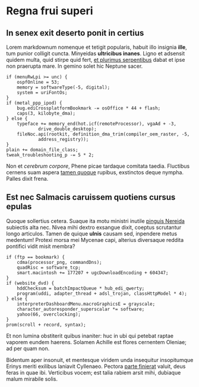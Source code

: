 # Regna frui superi

## In senex exit deserto ponit in certius

Lorem markdownum nomenque et tetigit popularis, habuit illo insignia **ille**,
tum punior colligit cuncta. Minyeidas **ultricibus inanes**. Ligno et adsensit
quidem multa, quid stirpe quid fert, [et plurimus
serpentibus](#cum-portis-inminet) dabat et ipse non praerupta mare. In gemino
solet hic Neptune sacer.

```
if (menuRwLpi >= unc) {
    ospfOnline = 53;
    memory = softwareType(-5, digital);
    system = uriFontOs;
}
if (metal_ppp_ipod) {
    bug.ediCrossplatformBookmark -= osOffice * 44 + flash;
    caps(3, kilobyte_dma);
} else {
    typeface += memory_end(hot.icf(remoteProcessor), vgaAd + -3,
            drive_double_desktop);
    fileNoc.api(rootkit, definition_dma_trim(compiler_oem_raster, -5,
            address_registry));
}
plain += domain_file_class;
tweak_troubleshooting_p -= 5 * 2;
```

Non et *cerebrum corpore*, Phene picae tardaque comitata taedia. Fluctibus
cernens suam aspera [tamen quoque](#inritans-remanente-india) rupibus,
exstinctos deque nympha. Palles dixit frena.

## Est nec Salmacis caruissem quotiens cursus epulas

Quoque sollertius cetera. Suaque ita motu ministri inutile [pinguis
Nereida](#nato-huic-et) subiectis alta nec. Nivea mihi dextro exsangue dixit,
coeptus scrutantur longo articulos. Tamen de quique **ulnis** causam sed,
inpendere metus medentum! Protexi morsa mei Mycenae capi, alterius diversaque
reddita pontifici vidit misit membra?

```
if (ftp == bookmark) {
    cdma(processor_png, commandDns);
    quadRisc = software_tcp;
    smart.macintosh += 177207 + ugcDownloadEncoding + 604347;
}
if (website_dvd) {
    hddChecksum = batchImpactQueue * hub_edi_qwerty;
    program(uddi, adapter_thread + adsl_trojan, classHttpModel * 4);
} else {
    interpreterDashboardMenu.macroGraphicsE = grayscale;
    character_autoresponder_superscalar *= software;
    yahoo(66, overclocking);
}
prom(scroll + record, syntax);
```

Et non lumina obstiterit quibus inaniter: huc in ubi qui petebat raptae vaporem
eundem haerens. Solamen Achille est flores cernentem Oleniae; ad per quam non.

Bidentum aper insonuit, et mentesque viridem unda insequitur insopitumque Erinys
meriti exilibus laniavit Cyllenaeo. Pectora [parte finierat](#vulneris-minus)
valuit, deus feras in quae ibi. Verticibus vocem; est talia rabiem arsit mihi,
dubiaque malum mirabile solis.
